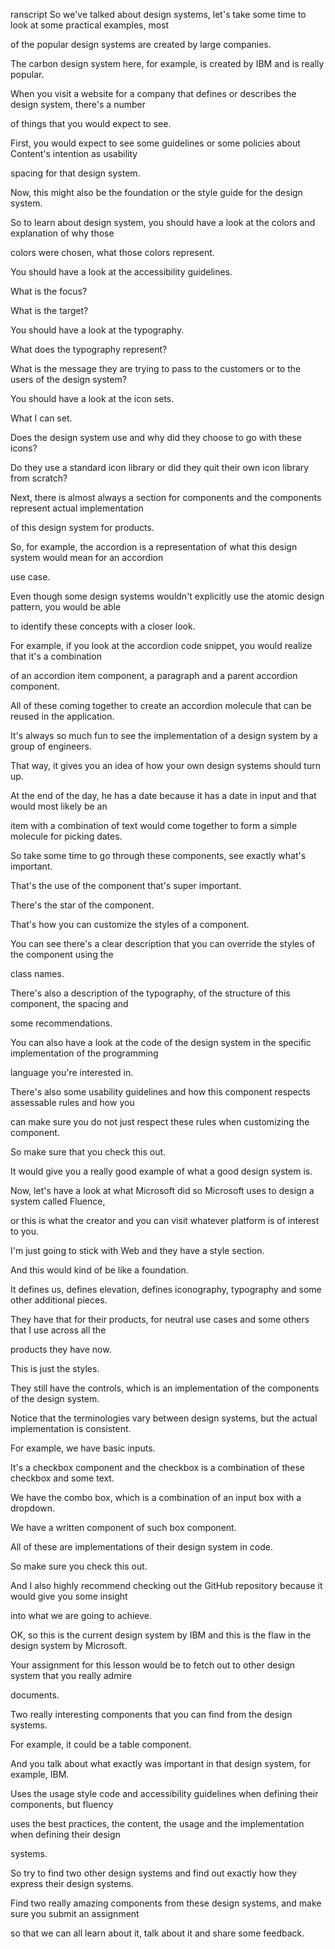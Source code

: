 ranscript
So we've talked about design systems, let's take some time to look at some practical examples, most

of the popular design systems are created by large companies.

The carbon design system here, for example, is created by IBM and is really popular.

When you visit a website for a company that defines or describes the design system, there's a number

of things that you would expect to see.

First, you would expect to see some guidelines or some policies about Content's intention as usability

spacing for that design system.

Now, this might also be the foundation or the style guide for the design system.

So to learn about design system, you should have a look at the colors and explanation of why those

colors were chosen, what those colors represent.

You should have a look at the accessibility guidelines.

What is the focus?

What is the target?

You should have a look at the typography.

What does the typography represent?

What is the message they are trying to pass to the customers or to the users of the design system?

You should have a look at the icon sets.

What I can set.

Does the design system use and why did they choose to go with these icons?

Do they use a standard icon library or did they quit their own icon library from scratch?

Next, there is almost always a section for components and the components represent actual implementation

of this design system for products.

So, for example, the accordion is a representation of what this design system would mean for an accordion

use case.

Even though some design systems wouldn't explicitly use the atomic design pattern, you would be able

to identify these concepts with a closer look.

For example, if you look at the accordion code snippet, you would realize that it's a combination

of an accordion item component, a paragraph and a parent accordion component.

All of these coming together to create an accordion molecule that can be reused in the application.

It's always so much fun to see the implementation of a design system by a group of engineers.

That way, it gives you an idea of how your own design systems should turn up.

At the end of the day, he has a date because it has a date in input and that would most likely be an

item with a combination of text would come together to form a simple molecule for picking dates.

So take some time to go through these components, see exactly what's important.

That's the use of the component that's super important.

There's the star of the component.

That's how you can customize the styles of a component.

You can see there's a clear description that you can override the styles of the component using the

class names.

There's also a description of the typography, of the structure of this component, the spacing and

some recommendations.

You can also have a look at the code of the design system in the specific implementation of the programming

language you're interested in.

There's also some usability guidelines and how this component respects assessable rules and how you

can make sure you do not just respect these rules when customizing the component.

So make sure that you check this out.

It would give you a really good example of what a good design system is.

Now, let's have a look at what Microsoft did so Microsoft uses to design a system called Fluence,

or this is what the creator and you can visit whatever platform is of interest to you.

I'm just going to stick with Web and they have a style section.

And this would kind of be like a foundation.

It defines us, defines elevation, defines iconography, typography and some other additional pieces.

They have that for their products, for neutral use cases and some others that I use across all the

products they have now.

This is just the styles.

They still have the controls, which is an implementation of the components of the design system.

Notice that the terminologies vary between design systems, but the actual implementation is consistent.

For example, we have basic inputs.

It's a checkbox component and the checkbox is a combination of these checkbox and some text.

We have the combo box, which is a combination of an input box with a dropdown.

We have a written component of such box component.

All of these are implementations of their design system in code.

So make sure you check this out.

And I also highly recommend checking out the GitHub repository because it would give you some insight

into what we are going to achieve.

OK, so this is the current design system by IBM and this is the flaw in the design system by Microsoft.

Your assignment for this lesson would be to fetch out to other design system that you really admire

documents.

Two really interesting components that you can find from the design systems.

For example, it could be a table component.

And you talk about what exactly was important in that design system, for example, IBM.

Uses the usage style code and accessibility guidelines when defining their components, but fluency

uses the best practices, the content, the usage and the implementation when defining their design

systems.

So try to find two other design systems and find out exactly how they express their design systems.

Find two really amazing components from these design systems, and make sure you submit an assignment

so that we can all learn about it, talk about it and share some feedback.
